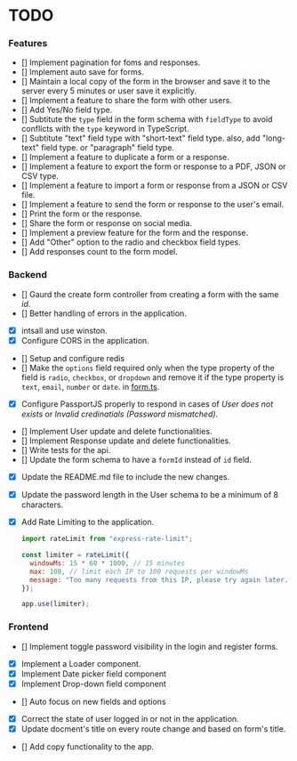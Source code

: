 # TODO

### Features

- [] Implement pagination for foms and responses.
- [] Implement auto save for forms.
- [] Maintain a local copy of the form in the browser and save it to the server every 5 minutes or user save it explicitly.
- [] Implement a feature to share the form with other users.
- [] Add Yes/No field type.
- [] Subtitute the `type` field in the form schema with `fieldType` to avoid conflicts with the `type` keyword in TypeScript.
- [] Subtitute "text" field type with "short-text" field type. also, add "long-text" field type. or "paragraph" field type.
- [] Implement a feature to duplicate a form or a response.
- [] Implement a feature to export the form or response to a PDF, JSON or CSV type.
- [] Implement a feature to import a form or response from a JSON or CSV file.
- [] Implement a feature to send the form or response to the user's email.
- [] Print the form or the response.
- [] Share the form or response on social media.
- [] Implement a preview feature for the form and the response.
- [] Add "Other" option to the radio and checkbox field types.
- [] Add responses count to the form model.

### Backend

- [] Gaurd the create form controller from creating a form with the same _id_.
- [] Better handling of errors in the application.
- [x] intsall and use winston.
- [x] Configure CORS in the application.
- [] Setup and configure redis
- [] Make the `options` field required only when the type property of the field is `radio`, `checkbox`, or `dropdown` and remove it if the type property is `text`, `email`, `number` or `date`.
  in [form.ts](./src/lib/schemas/form.ts).
- [x] Configure PassportJS properly to respond in cases of _User does not exists_ or _Invalid credinatials (Password mismatched)_.
- [] Implement User update and delete functionalities.
- [] Implement Response update and delete functionalities.
- [] Write tests for the api.
- [] Update the form schema to have a `formId` instead of `id` field.
- [x] Update the README.md file to include the new changes.
- [x] Update the password length in the User schema to be a minimum of 8 characters.
- [x] Add Rate Limiting to the application.

  ```javascript
  import rateLimit from "express-rate-limit";

  const limiter = rateLimit({
    windowMs: 15 * 60 * 1000, // 15 minutes
    max: 100, // limit each IP to 100 requests per windowMs
    message: "Too many requests from this IP, please try again later.",
  });

  app.use(limiter);
  ```

### Frontend

- [] Implement toggle password visibility in the login and register forms.
- [x] Implement a Loader component.
- [x] Implement Date picker field component
- [x] Implement Drop-down field component
- [] Auto focus on new fields and options
- [x] Correct the state of user logged in or not in the application.
- [x] Update docment's title on every route change and based on form's title.
- [] Add copy functionality to the app.
